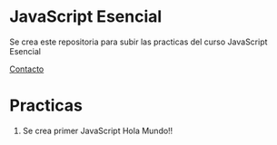 # JavaScript Esencial

Se crea este repositoria para subir las practicas del curso JavaScript Esencial

[Contacto](https://www.facebook.com/yeco13)

# Practicas

1. Se crea primer JavaScript Hola Mundo!!